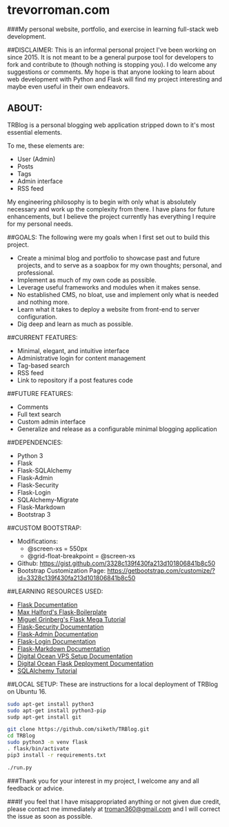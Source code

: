 # trevorroman.com

###My personal website, portfolio, and exercise in learning full-stack web development.

##DISCLAIMER:
This is an informal personal project I've been working on since 2015. It is not meant to be a general purpose tool for developers to fork and contribute to (though nothing is stopping you). I do welcome any suggestions or comments. My hope is that anyone looking to learn about web development with Python and Flask will find my project interesting and maybe even useful in their own endeavors.

## ABOUT:
TRBlog is a personal blogging web application stripped down to it's most essential elements. 

To me, these elements are:

 - User (Admin)
 - Posts
 - Tags 
 - Admin interface
 - RSS feed

My engineering philosophy is to begin with only what is absolutely necessary and work up the complexity from there. I have plans for future enhancements, but I believe the project currently has everything I require for my personal needs.

##GOALS:
The following were my goals when I first set out to build this project.

- Create a minimal blog and portfolio to showcase past and future projects, and to serve as a soapbox for my own thoughts; personal, and professional.
- Implement as much of my own code as possible.
- Leverage useful frameworks and modules when it makes sense.
- No established CMS, no bloat, use and implement only what is needed and nothing more.
- Learn what it takes to deploy a website from front-end to server configuration.
- Dig deep and learn as much as possible.

##CURRENT FEATURES:
- Minimal, elegant, and intuitive interface
- Administrative login for content management
- Tag-based search
- RSS feed
- Link to repository if a post features code

##FUTURE FEATURES:
 - Comments
 - Full text search
 - Custom admin interface
 - Generalize and release as a configurable minimal blogging application

##DEPENDENCIES:
- Python 3
- Flask
- Flask-SQLAlchemy
- Flask-Admin
- Flask-Security
- Flask-Login
- SQLAlchemy-Migrate
- Flask-Markdown
- Bootstrap 3

##CUSTOM BOOTSTRAP:
* Modifications:
  * @screen-xs = 550px
  * @grid-float-breakpoint = @screen-xs
* Github: https://gist.github.com/3328c139f430fa213d101806841b8c50
* Bootstrap Customization Page: https://getbootstrap.com/customize/?id=3328c139f430fa213d101806841b8c50

##LEARNING RESOURCES USED:
* [Flask Documentation](http://flask.pocoo.org/docs/0.11/)
* [Max Halford's Flask-Boilerplate](https://github.com/MaxHalford/Flask-Boilerplate)
* [Miguel Grinberg's Flask Mega Tutorial](http://blog.miguelgrinberg.com/post/the-flask-mega-tutorial-part-i-hello-world)
* [Flask-Security Documentation](https://pythonhosted.org/Flask-Security/)
* [Flask-Admin Documentation](https://flask-admin.readthedocs.io/en/latest/)
* [Flask-Login Documentation](https://flask-login.readthedocs.io/en/latest/)
* [Flask-Markdown Documentation](https://pythonhosted.org/Flask-Markdown/)
* [Digital Ocean VPS Setup Documentation](https://www.digitalocean.com/community/tutorials/initial-server-setup-with-ubuntu-16-04)
* [Digital Ocean Flask Deployment Documentation](https://www.digitalocean.com/community/tutorials/how-to-deploy-a-flask-application-on-an-ubuntu-vps)
* [SQLAlchemy Tutorial](http://docs.sqlalchemy.org/en/rel_1_0/orm/tutorial.html)

##LOCAL SETUP:
These are instructions for a local deployment of TRBlog on Ubuntu 16.

```sh
sudo apt-get install python3
sudo apt-get install python3-pip
sudp apt-get install git

git clone https://github.com/siketh/TRBlog.git
cd TRBlog
sudo python3 -m venv flask
. flask/bin/activate
pip3 install -r requirements.txt

./run.py
```

###Thank you for your interest in my project, I welcome any and all feedback or advice. 

###If you feel that I have misappropriated anything or not given due credit, please contact me immediately at troman360@gmail.com and I will correct the issue as soon as possible.
